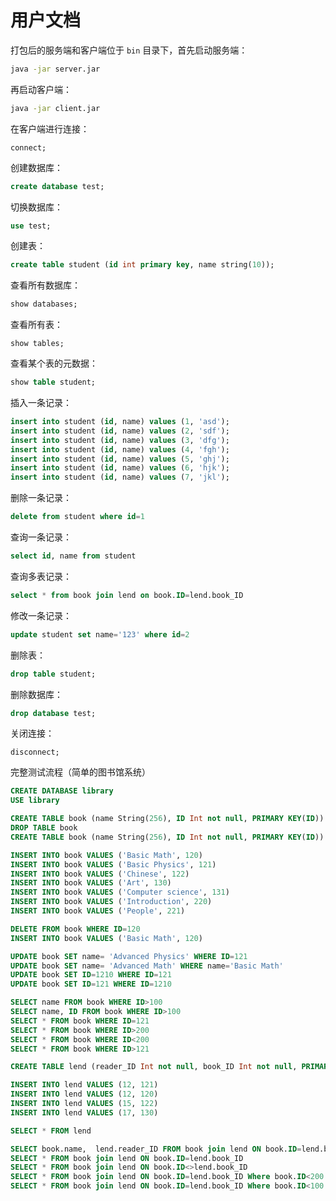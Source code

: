 # 用户文档

打包后的服务端和客户端位于 `bin` 目录下，首先启动服务端：

```bash
java -jar server.jar
```

再启动客户端：

```bash
java -jar client.jar
```

在客户端进行连接：

```
connect;
```

创建数据库：

```sql
create database test;
```

切换数据库：

```sql
use test;
```

创建表：

```sql
create table student (id int primary key, name string(10));
```

查看所有数据库：

```sql
show databases;
```

查看所有表：

```
show tables;
```

查看某个表的元数据：

```sql
show table student;
```

插入一条记录：

```sql
insert into student (id, name) values (1, 'asd');
insert into student (id, name) values (2, 'sdf');
insert into student (id, name) values (3, 'dfg');
insert into student (id, name) values (4, 'fgh');
insert into student (id, name) values (5, 'ghj');
insert into student (id, name) values (6, 'hjk');
insert into student (id, name) values (7, 'jkl');
```

删除一条记录：

```sql
delete from student where id=1
```

查询一条记录：

```sql
select id, name from student
```

查询多表记录：

```sql
select * from book join lend on book.ID=lend.book_ID
```

修改一条记录：

```sql
update student set name='123' where id=2
```

删除表：

```sql
drop table student;
```

删除数据库：

```sql
drop database test;
```

关闭连接：

```
disconnect;
```



完整测试流程（简单的图书馆系统）

```sql
CREATE DATABASE library
USE library

CREATE TABLE book (name String(256), ID Int not null, PRIMARY KEY(ID)) 
DROP TABLE book
CREATE TABLE book (name String(256), ID Int not null, PRIMARY KEY(ID)) 

INSERT INTO book VALUES ('Basic Math', 120)
INSERT INTO book VALUES ('Basic Physics', 121)
INSERT INTO book VALUES ('Chinese', 122)
INSERT INTO book VALUES ('Art', 130)
INSERT INTO book VALUES ('Computer science', 131)
INSERT INTO book VALUES ('Introduction', 220)
INSERT INTO book VALUES ('People', 221)

DELETE FROM book WHERE ID=120
INSERT INTO book VALUES ('Basic Math', 120)

UPDATE book SET name= 'Advanced Physics' WHERE ID=121
UPDATE book SET name= 'Advanced Math' WHERE name='Basic Math'
UPDATE book SET ID=1210 WHERE ID=121
UPDATE book SET ID=121 WHERE ID=1210

SELECT name FROM book WHERE ID>100
SELECT name, ID FROM book WHERE ID>100
SELECT * FROM book WHERE ID=121
SELECT * FROM book WHERE ID>200
SELECT * FROM book WHERE ID<200
SELECT * FROM book WHERE ID>121

CREATE TABLE lend (reader_ID Int not null, book_ID Int not null, PRIMARY KEY(book_ID)) 

INSERT INTO lend VALUES (12, 121)
INSERT INTO lend VALUES (12, 120)
INSERT INTO lend VALUES (15, 122)
INSERT INTO lend VALUES (17, 130)

SELECT * FROM lend

SELECT book.name,  lend.reader_ID FROM book join lend ON book.ID=lend.book_ID
SELECT * FROM book join lend ON book.ID=lend.book_ID
SELECT * FROM book join lend ON book.ID<>lend.book_ID
SELECT * FROM book join lend ON book.ID=lend.book_ID Where book.ID<200
SELECT * FROM book join lend ON book.ID=lend.book_ID Where book.ID<100
```

